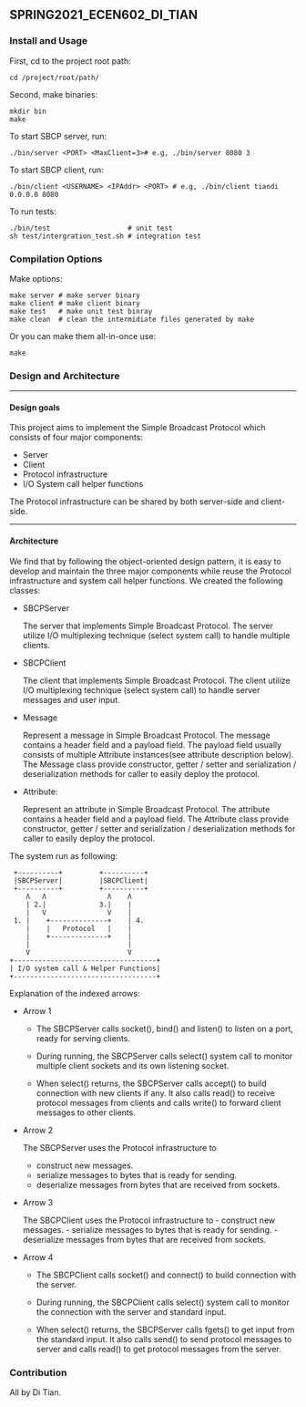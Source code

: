 SPRING2021_ECEN602_DI_TIAN
---

### Install and Usage
First, cd to the project root path:
```
cd /project/root/path/
```
Second, make binaries:
```
mkdir bin
make
```
To start SBCP server, run:
```
./bin/server <PORT> <MaxClient=3># e.g, ./bin/server 8080 3
```
To start SBCP client, run:
```
./bin/client <USERNAME> <IPAddr> <PORT> # e.g, ./bin/client tiandi 0.0.0.0 8080 
```
To run tests:
```
./bin/test                   # unit test
sh test/intergration_test.sh # integration test
```

### Compilation Options
Make options:
```
make server # make server binary
make client # make client binary
make test   # make unit test binray
make clean  # clean the intermidiate files generated by make
```
Or you can make them all-in-once use:
```
make
```

### Design and Architecture

---
#### Design goals
This project aims to implement the Simple Broadcast Protocol which consists of four major components:
- Server
- Client
- Protocol infrastructure
- I/O System call helper functions

The Protocol infrastructure can be shared by both server-side and client-side.

--- 
#### Architecture
We find that by following the object-oriented design pattern, it is easy to develop and maintain the three major
components while reuse the Protocol infrastructure and system call helper functions. We created the following classes:

- SBCPServer

    The server that implements Simple Broadcast Protocol. The server utilize I/O multiplexing technique
    (select system call) to handle multiple clients.

- SBCPClient 

    The client that implements Simple Broadcast Protocol. The client utilize I/O multiplexing technique
    (select system call) to handle server messages and user input.

- Message
    
    Represent a message in Simple Broadcast Protocol. The message contains a header field and a payload
    field. The payload field usually consists of multiple Attribute instances(see attribute description 
    below). The Message class provide constructor, getter / setter and serialization / deserialization
    methods for caller to easily deploy the protocol.  

- Attribute:

    Represent an attribute in Simple Broadcast Protocol. The attribute contains a header field and a 
    payload field. The Attribute class provide constructor, getter / setter and serialization / 
    deserialization methods for caller to easily deploy the protocol. 

The system run as following:
```
 +----------+         +----------+ 
 |SBCPServer|         |SBCPClient|
 +----------+         +----------+
    Λ   Λ               Λ    Λ 
    | 2.|             3.|    |
    |   V               V    |
 1. |    +--------------+    | 4.
    |    |   Protocol   |    |
    |    +--------------+    |
    |                        |
    V                        V
+-----------------------------------+
| I/O system call & Helper Functions|
+-----------------------------------+
```
Explanation of the indexed arrows:
- Arrow 1

    - The SBCPServer calls socket(), bind() and listen() to listen on a port, ready for serving clients.
    
    - During running, the SBCPServer calls select() system call to monitor multiple client sockets and its
    own listening socket.
    
    - When select() returns, the SBCPServer calls accept() to build connection with new clients if any. It
    also calls read() to receive protocol messages from clients and calls write() to forward client messages
    to other clients.
    
- Arrow 2

    The SBCPServer uses the Protocol infrastructure to
    - construct new messages.
    - serialize messages to bytes that is ready for sending.
    - deserialize messages from bytes that are received from sockets. 
  
- Arrow 3

    The SBCPClient uses the Protocol infrastructure to
        - construct new messages.
        - serialize messages to bytes that is ready for sending.
        - deserialize messages from bytes that are received from sockets.

- Arrow 4

    - The SBCPClient calls socket() and connect() to build connection with the server.
        
    - During running, the SBCPClient calls select() system call to monitor the connection with the server and
    standard input.
        
    - When select() returns, the SBCPServer calls fgets() to get input from the standard input. It also calls 
    send() to send protocol messages to server and calls read() to get protocol messages from the server.

### Contribution
All by Di Tian.
    

